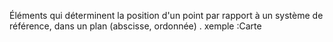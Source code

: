
Éléments qui déterminent la position d'un point par rapport à un système de référence, dans un plan (abscisse, ordonnée) .
xemple :Carte
